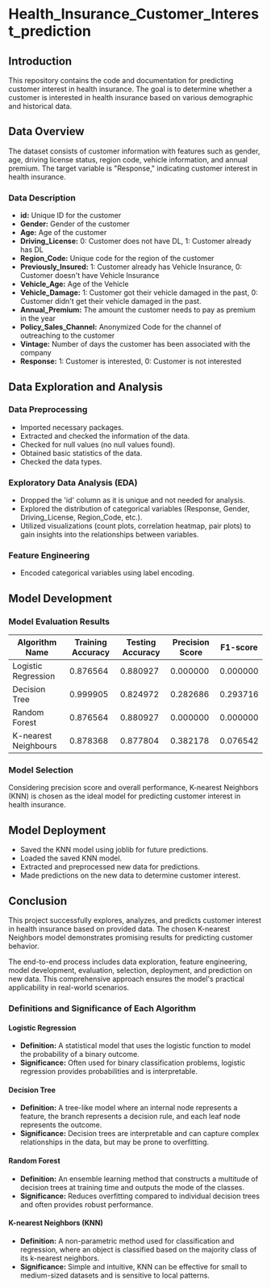 # Health_Insurance_Customer_Interest_prediction

## Introduction
This repository contains the code and documentation for predicting customer interest in health insurance. The goal is to determine whether a customer is interested in health insurance based on various demographic and historical data.

## Data Overview
The dataset consists of customer information with features such as gender, age, driving license status, region code, vehicle information, and annual premium. The target variable is "Response," indicating customer interest in health insurance.

### Data Description
- **id:** Unique ID for the customer
- **Gender:** Gender of the customer
- **Age:** Age of the customer
- **Driving_License:** 0: Customer does not have DL, 1: Customer already has DL
- **Region_Code:** Unique code for the region of the customer
- **Previously_Insured:** 1: Customer already has Vehicle Insurance, 0: Customer doesn't have Vehicle Insurance
- **Vehicle_Age:** Age of the Vehicle
- **Vehicle_Damage:** 1: Customer got their vehicle damaged in the past, 0: Customer didn't get their vehicle damaged in the past.
- **Annual_Premium:** The amount the customer needs to pay as premium in the year
- **Policy_Sales_Channel:** Anonymized Code for the channel of outreaching to the customer
- **Vintage:** Number of days the customer has been associated with the company
- **Response:** 1: Customer is interested, 0: Customer is not interested

## Data Exploration and Analysis

### Data Preprocessing
- Imported necessary packages.
- Extracted and checked the information of the data.
- Checked for null values (no null values found).
- Obtained basic statistics of the data.
- Checked the data types.

### Exploratory Data Analysis (EDA)
- Dropped the 'id' column as it is unique and not needed for analysis.
- Explored the distribution of categorical variables (Response, Gender, Driving_License, Region_Code, etc.).
- Utilized visualizations (count plots, correlation heatmap, pair plots) to gain insights into the relationships between variables.

### Feature Engineering
- Encoded categorical variables using label encoding.

## Model Development

### Model Evaluation Results
| Algorithm Name         | Training Accuracy | Testing Accuracy | Precision Score | F1-score |
|------------------------|-------------------|------------------|-----------------|----------|
| Logistic Regression    | 0.876564          | 0.880927         | 0.000000        | 0.000000 |
| Decision Tree          | 0.999905          | 0.824972         | 0.282686        | 0.293716 |
| Random Forest          | 0.876564          | 0.880927         | 0.000000        | 0.000000 |
| K-nearest Neighbours   | 0.878368          | 0.877804         | 0.382178        | 0.076542 |

### Model Selection
Considering precision score and overall performance, K-nearest Neighbors (KNN) is chosen as the ideal model for predicting customer interest in health insurance.

## Model Deployment
- Saved the KNN model using joblib for future predictions.
- Loaded the saved KNN model.
- Extracted and preprocessed new data for predictions.
- Made predictions on the new data to determine customer interest.

## Conclusion
This project successfully explores, analyzes, and predicts customer interest in health insurance based on provided data. The chosen K-nearest Neighbors model demonstrates promising results for predicting customer behavior.

The end-to-end process includes data exploration, feature engineering, model development, evaluation, selection, deployment, and prediction on new data. This comprehensive approach ensures the model's practical applicability in real-world scenarios.

### Definitions and Significance of Each Algorithm

#### Logistic Regression
- **Definition:** A statistical model that uses the logistic function to model the probability of a binary outcome.
- **Significance:** Often used for binary classification problems, logistic regression provides probabilities and is interpretable.

#### Decision Tree
- **Definition:** A tree-like model where an internal node represents a feature, the branch represents a decision rule, and each leaf node represents the outcome.
- **Significance:** Decision trees are interpretable and can capture complex relationships in the data, but may be prone to overfitting.

#### Random Forest
- **Definition:** An ensemble learning method that constructs a multitude of decision trees at training time and outputs the mode of the classes.
- **Significance:** Reduces overfitting compared to individual decision trees and often provides robust performance.

#### K-nearest Neighbors (KNN)
- **Definition:** A non-parametric method used for classification and regression, where an object is classified based on the majority class of its k-nearest neighbors.
- **Significance:** Simple and intuitive, KNN can be effective for small to medium-sized datasets and is sensitive to local patterns.

